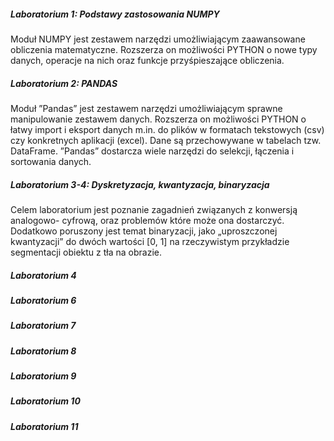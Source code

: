 ##### Laboratorium 1: Podstawy zastosowania NUMPY

Moduł NUMPY jest zestawem narzędzi umożliwiającym zaawansowane obliczenia matematyczne. Rozszerza on możliwości PYTHON o nowe typy danych, operacje na nich oraz funkcje przyśpieszające obliczenia.

##### Laboratorium 2: PANDAS

Moduł ”Pandas” jest zestawem narzędzi umożliwiającym sprawne manipulowanie zestawem danych. Rozszerza on możliwości PYTHON o łatwy import i eksport danych m.in. do plików w formatach tekstowych (csv) czy konkretnych aplikacji (excel). Dane są przechowywane w tabelach tzw. DataFrame. ”Pandas” dostarcza wiele narzędzi do selekcji, łączenia i sortowania danych.

##### Laboratorium 3-4: Dyskretyzacja, kwantyzacja, binaryzacja

Celem laboratorium jest poznanie zagadnień związanych z konwersją analogowo-
cyfrową, oraz problemów które może ona dostarczyć. Dodatkowo poruszony
jest temat binaryzacji, jako „uproszczonej kwantyzacji” do dwóch wartości
[0, 1] na rzeczywistym przykładzie segmentacji obiektu z tła na obrazie.

##### Laboratorium 4
##### Laboratorium 6
##### Laboratorium 7
##### Laboratorium 8
##### Laboratorium 9
##### Laboratorium 10
##### Laboratorium 11
